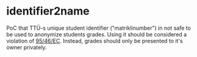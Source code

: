 # identifier2name
PoC that TTÜ-s unique student identifier ("matriklinumber") in not safe to be used to anonymize students grades.
Using it should be considered a violation of [95/46/EC](http://eur-lex.europa.eu/legal-content/EN/TXT/?uri=URISERV:l14012).
Instead, grades should only be presented to it's owner privately.
